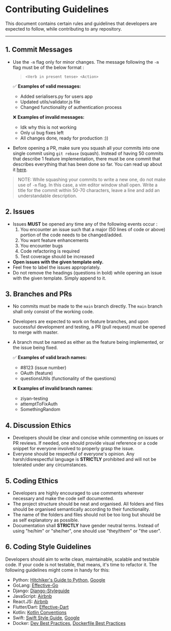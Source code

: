 # Contributing Guidelines

This document contains certain rules and guidelines that developers are expected to follow, while contributing to any repository.

---
## 1. Commit Messages

* Use the `-m` flag only for minor changes. The message following the `-m` flag must be of the below format : 
  > `<Verb in present tense> <Action>`
  
  :white_check_mark: __Examples of valid messages:__
  * Added serialisers.py for users app
  * Updated utils/validator.js file
  * Changed functionality of authentication process
  
  :x: __Examples of invalid messages:__
  * Idk why this is not working
  * Only ui bug fixes left
  * All changes done, ready for production :))
  
* Before opening a PR, make sure you squash all your commits into one single commit using `git rebase` (squash). Instead of having 50 commits that describe 1 feature implementation, there must be one commit that describes everything that has been done so far. You can read up about it [here](https://www.internalpointers.com/post/squash-commits-into-one-git).
> NOTE: While squashing your commits to write a new one, do not make use of `-m` flag. In this case, a vim editor window shall open. Write a title for the commit within 50-70 characters, leave a line and add an understandable description.

## 2. Issues
* Issues __MUST__ be opened any time any of the following events occur : 
  1. You encounter an issue such that a major (50 lines of code or above) portion of the code needs to be changed/added.
  2. You want feature enhancements
  3. You encounter bugs
  4. Code refactoring is required
  5. Test coverage should be increased
* __Open issues with the given template only.__
* Feel free to label the issues appropriately.
* Do not remove the headings (questions in bold) while opening an issue with the given template. Simply append to it.


## 3. Branches and PRs

* No commits must be made to the `main` branch directly. The `main` branch shall only consist of the working code.
* Developers are expected to work on feature branches, and upon successful development and testing, a PR (pull request) must be opened to merge with master.
* A branch must be named as either as the feature being implemented, or the issue being fixed. 

  :white_check_mark: __Examples of valid brach names:__
  * #8123 (issue number)
  * OAuth (feature)
  * questionsUtils (functionality of the questions)
  
  :x: __Examples of invalid branch names__:
  * ziyan-testing
  * attemptToFixAuth
  * SomethingRandom


## 4. Discussion Ethics

* Developers should be clear and concise while commenting on issues or PR reviews. If needed, one should provide visual reference or a code snippet for everyone involved to properly grasp the issue.
* Everyone should be respectful of everyone's opinion. Any harsh/disrespectful language is __STRICTLY__ prohibited and will not be tolerated under any circumstances.

## 5. Coding Ethics

* Developers are highly encouraged to use comments wherever necessary and make the code self documented.
* The project structure should be neat and organised. All folders and files should be organised semantically according to their functionality.
*  The name of the folders and files should not be too long but should be as self explanatory as possible.
*  Documentation shall __STRICTLY__ have gender neutral terms. Instead of using "he/him" or "she/her", one should use "they/them" or "the user".

## 6. Coding Style Guidelines

Developers should aim to write clean, maintainable, scalable and testable code. If your code is not testable, that means, it's time to refactor it. The following guidelines might come in handy for this:

* Python: [Hitchiker's Guide to Python](https://docs.python-guide.org/writing/style/), [Google](https://github.com/google/styleguide/blob/gh-pages/pyguide.md)
* GoLang: [Effective-Go](https://golang.org/doc/effective_go.html)
* Django: [Django-Styleguide](https://github.com/HackSoftware/Django-Styleguide)
* JavaScript: [Airbnb](https://github.com/airbnb/javascript)
* React.JS: [Airbnb](https://github.com/airbnb/javascript/tree/master/react)
* Flutter/Dart: [Effective-Dart](https://dart.dev/guides/language/effective-dart)
* Kotlin: [Kotlin Conventions](https://kotlinlang.org/docs/reference/coding-conventions.html)
* Swift: [Swift Style Guide](https://github.com/github/swift-style-guide), [Google](https://google.github.io/swift/)
* Docker: [Dev Best Practices](https://docs.docker.com/develop/), [Dockerfile Best Practices](https://docs.docker.com/develop/develop-images/dockerfile_best-practices/)